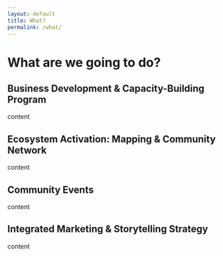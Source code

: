 ```yaml
---
layout: default
title: What?
permalink: /what/
---
```

# What are we going to do?

## Business Development & Capacity-Building Program
content

## Ecosystem Activation: Mapping & Community Network
content

## Community Events
content

## Integrated Marketing & Storytelling Strategy
content
